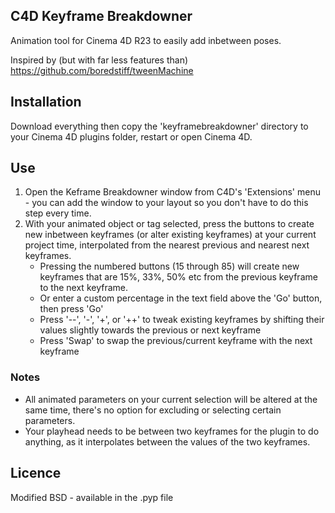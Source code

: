 ## C4D Keyframe Breakdowner
Animation tool for Cinema 4D R23 to easily add inbetween poses.

Inspired by (but with far less features than) https://github.com/boredstiff/tweenMachine

## Installation
Download everything then copy the 'keyframebreakdowner' directory to your Cinema 4D plugins folder, restart or open Cinema 4D.

## Use
1) Open the Keframe Breakdowner window from C4D's 'Extensions' menu - you can add the window to your layout so you don't have to do this step every time.
2) With your animated object or tag selected, press the buttons to create new inbetween keyframes (or alter existing keyframes) at your current project time, interpolated from the nearest previous and nearest next keyframes.
   * Pressing the numbered buttons (15 through 85) will create new keyframes that are 15%, 33%, 50% etc from the previous keyframe to the next keyframe.
   * Or enter a custom percentage in the text field above the 'Go' button, then press 'Go'
   * Press '--', '-', '+', or '++' to tweak existing keyframes by shifting their values slightly towards the previous or next keyframe
   * Press 'Swap' to swap the previous/current keyframe with the next keyframe

### Notes
* All animated parameters on your current selection will be altered at the same time, there's no option for excluding or selecting certain parameters.
* Your playhead needs to be between two keyframes for the plugin to do anything, as it interpolates between the values of the two keyframes.

## Licence
Modified BSD - available in the .pyp file
